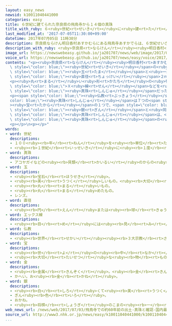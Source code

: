 ```yaml
---
layout: easy_news
newsid: k10011040441000
categories: easy
title: ６世紀に建てられた奈良県の飛鳥寺から１４個の真珠
title_with_ruby: ６<ruby>世紀<rt>せいき</rt></ruby>に<ruby>建<rt>た</rt></ruby>てられた<ruby>奈良県<rt>ならけん</rt></ruby>の<ruby>飛鳥寺<rt>あすかでら</rt></ruby>から１４<ruby>個<rt>こ</rt></ruby>の<ruby>真珠<rt>しんじゅ</rt></ruby>
last_modified_at: '2017-07-05T11:30:00+09:00'
datetime: 2017年07月05日 11時30分
description: 奈良県ならけん明日香村あすかむらにある飛鳥寺あすかでらは、６世紀せいきの終おわりごろに建たてられた古ふるい寺てらです。
description_with_ruby: <ruby>奈良県<rt>ならけん</rt></ruby><ruby>明日香村<rt>あすかむら</rt></ruby>にある<ruby>飛鳥寺<rt>あすかでら</rt></ruby>は、６<ruby>世紀<rt>せいき</rt></ruby>の<ruby>終<rt>お</rt></ruby>わりごろに<ruby>建<rt>た</rt></ruby>てられた<ruby>古<rt>ふる</rt></ruby>い<ruby>寺<rt>てら</rt></ruby>です。
image_url: https://newswebeasy.github.io/ja201707/news/web/image/2017/07/05/k10011040441000.jpg
voice_url: https://newswebeasy.github.io/ja201707/news/easy/voice/2017/07/05/k10011040441000.mp3
contents: "<p><ruby>奈良県<rt>ならけん</rt></ruby><ruby>明日香村<rt>あすかむら</rt></ruby>にある<ruby>飛鳥寺<rt>あすかでら</rt></ruby>は、６<span\
  \ style=\"color: blue;\"><ruby>世紀<rt>せいき</rt></ruby></span>の<ruby>終<rt>お</rt></ruby>わりごろに<ruby>建<rt>た</rt></ruby>てられた<ruby>古<rt>ふる</rt></ruby>い<ruby>寺<rt>てら</rt></ruby>です。６０<ruby>年<rt>ねん</rt></ruby>ぐらい<ruby>前<rt>まえ</rt></ruby>に<ruby>飛鳥寺<rt>あすかでら</rt></ruby>を<ruby>調<rt>しら</rt></ruby>べたとき、ガラスの<span\
  \ style=\"color: blue;\"><ruby>玉<rt>たま</rt></ruby></span>と<ruby>一緒<rt>いっしょ</rt></ruby>に<span\
  \ style=\"color: blue;\"><ruby>直径<rt>ちょっけい</rt></ruby></span>２ｍｍぐらいの<ruby>丸<rt>まる</rt></ruby>い<ruby>形<rt>かたち</rt></ruby>の<ruby>物<rt>もの</rt></ruby>が１４<ruby>個<rt>こ</rt></ruby><ruby>見<rt>み</rt></ruby>つかりました。</p>\n\
  <p><ruby>丸<rt>まる</rt></ruby>い<ruby>形<rt>かたち</rt></ruby>の<ruby>物<rt>もの</rt></ruby>は、<ruby>何<rt>なに</rt></ruby>でできているかわかっていませんでした。<ruby>奈良文化財研究所<rt>ならぶんかざいけんきゅうしょ</rt></ruby>が<span\
  \ style=\"color: blue;\">Ｘ<ruby>線<rt>せん</rt></ruby></span>などを<ruby>使<rt>つか</rt></ruby>って<ruby>調<rt>しら</rt></ruby>べると、<span\
  \ style=\"color: blue;\"><ruby>真珠<rt>しんじゅ</rt></ruby></span>だったことがわかりました。</p>\n\
  <p><span style=\"color: blue;\"><ruby>仏教<rt>ぶっきょう</rt></ruby></span>では、<span style=\"\
  color: blue;\"><ruby>真珠<rt>しんじゅ</rt></ruby></span>は７つの<span style=\"color: blue;\"\
  ><ruby>宝<rt>たから</rt></ruby></span>の１つで、<span style=\"color: blue;\"><ruby>金<rt>きん</rt></ruby></span>や<span\
  \ style=\"color: blue;\"><ruby>銀<rt>ぎん</rt></ruby></span>と<ruby>同<rt>おな</rt></ruby>じように<ruby>大切<rt>たいせつ</rt></ruby>にされてきました。<ruby>奈良文化財研究所<rt>ならぶんかざいけんきゅうしょ</rt></ruby>は、<ruby>飛鳥寺<rt>あすかでら</rt></ruby>で<ruby>見<rt>み</rt></ruby>つかった<span\
  \ style=\"color: blue;\"><ruby>真珠<rt>しんじゅ</rt></ruby></span>は、<ruby>日本<rt>にっぽん</rt></ruby>の<ruby>寺<rt>てら</rt></ruby>で<ruby>見<rt>み</rt></ruby>つかった<span\
  \ style=\"color: blue;\"><ruby>真珠<rt>しんじゅ</rt></ruby></span>の<ruby>中<rt>なか</rt></ruby>ではいちばん<ruby>古<rt>ふる</rt></ruby>いと<ruby>言<rt>い</rt></ruby>っています。</p>\n\
  <p></p>\n<p></p>"
words:
- word: 世紀
  descriptions:
  - １００<ruby><rb>年</rb><rt>ねん</rt></ruby>を<ruby><rb>単位</rb><rt>たんい</rt></ruby>として<ruby><rb>数</rb><rt>かぞ</rt></ruby>える<ruby><rb>年代</rb><rt>ねんだい</rt></ruby>の<ruby><rb>数</rb><rt>かぞ</rt></ruby>え<ruby><rb>方</rb><rt>かた</rt></ruby>。<ruby><rb>西暦</rb><rt>せいれき</rt></ruby>１<ruby><rb>年</rb><rt>ねん</rt></ruby>から１００<ruby><rb>年</rb><rt>ねん</rt></ruby>までを<ruby><rb>１世紀</rb><rt>いっせいき</rt></ruby>と<ruby><rb>呼</rb><rt>よ</rt></ruby>ぶ。<ruby><rb>２１世紀</rb><rt>にじゅういっせいき</rt></ruby>は２００１<ruby><rb>年</rb><rt>ねん</rt></ruby>から２１００<ruby><rb>年</rb><rt>ねん</rt></ruby>まで。
  - <ruby><rb>１世紀</rb><rt>いっせいき</rt></ruby>に<ruby><rb>１度</rb><rt>いちど</rt></ruby>しかないようなもの。
- word: 真珠
  descriptions:
  - アコヤガイなどの<ruby><rb>貝類</rb><rt>かいるい</rt></ruby>のからの<ruby><rb>中</rb><rt>なか</rt></ruby>にできる、<ruby><rb>銀色</rb><rt>ぎんいろ</rt></ruby>やもも<ruby><rb>色</rb><rt>いろ</rt></ruby>に<ruby><rb>光</rb><rt>ひか</rt></ruby>る<ruby><rb>玉</rb><rt>たま</rt></ruby>。<ruby><rb>指輪</rb><rt>ゆびわ</rt></ruby>や<ruby><rb>首</rb><rt>くび</rt></ruby>かざりなどに<ruby><rb>使</rb><rt>つか</rt></ruby>う。パール。
- word: 玉
  descriptions:
  - <ruby><rb>宝石</rb><rt>ほうせき</rt></ruby>。
  - <ruby><rb>美</rb><rt>うつく</rt></ruby>しいもの。<ruby><rb>大切</rb><rt>たいせつ</rt></ruby>なもの。
  - <ruby><rb>丸</rb><rt>まる</rt></ruby>いもの。
  - <ruby><rb>丸</rb><rt>まる</rt></ruby>めたもの。
  - レンズ。
- word: 直径
  descriptions:
  - <ruby><rb>円</rb><rt>えん</rt></ruby>または<ruby><rb>球</rb><rt>きゅう</rt></ruby>の<ruby><rb>中心</rb><rt>ちゅうしん</rt></ruby>を<ruby><rb>通</rb><rt>とお</rt></ruby>って、<ruby><rb>円周</rb><rt>えんしゅう</rt></ruby>や<ruby><rb>球面上</rb><rt>きゅうめんじょう</rt></ruby>の<ruby><rb>二点</rb><rt>にてん</rt></ruby>を<ruby><rb>結</rb><rt>むす</rt></ruby>ぶ<ruby><rb>直線</rb><rt>ちょくせん</rt></ruby>。さしわたし。
- word: エックス線
  descriptions:
  - <ruby><rb>目</rb><rt>め</rt></ruby>には<ruby><rb>見</rb><rt>み</rt></ruby>えないが、<ruby><rb>物</rb><rt>もの</rt></ruby>をすかし<ruby><rb>通</rb><rt>とお</rt></ruby>す<ruby><rb>力</rb><rt>ちから</rt></ruby>の<ruby><rb>強</rb><rt>つよ</rt></ruby>い<ruby><rb>放射</rb><rt>ほうしゃ</rt></ruby><ruby><rb>線</rb><rt>せん</rt></ruby>。<ruby><rb>体</rb><rt>からだ</rt></ruby>や<ruby><rb>物</rb><rt>もの</rt></ruby>の<ruby><rb>内部</rb><rt>ないぶ</rt></ruby>を<ruby><rb>調</rb><rt>しら</rt></ruby>べるのに<ruby><rb>使</rb><rt>つか</rt></ruby>う。
- word: 仏教
  descriptions:
  - <ruby><rb>世界</rb><rt>せかい</rt></ruby><ruby><rb>３大宗教</rb><rt>さんだいしゅうきょう</rt></ruby>の<ruby><rb>１</rb><rt>ひと</rt></ruby>つ。<ruby><rb>紀元前</rb><rt>きげんぜん</rt></ruby>５００<ruby><rb>年</rb><rt>ねん</rt></ruby>ごろ、インドで<ruby><rb>釈迦</rb><rt>しゃか</rt></ruby>が<ruby><rb>説</rb><rt>と</rt></ruby>いた<ruby><rb>教</rb><rt>おし</rt></ruby>え。<ruby><rb>日本</rb><rt>にっぽん</rt></ruby>には、<ruby><rb>６</rb><rt>ろく</rt></ruby><ruby><rb>世紀</rb><rt>せいき</rt></ruby>の<ruby><rb>中</rb><rt>なか</rt></ruby>ごろ<ruby><rb>中国</rb><rt>ちゅうごく</rt></ruby>を<ruby><rb>通</rb><rt>とお</rt></ruby>して<ruby><rb>伝</rb><rt>つた</rt></ruby>わった。
- word: 宝
  descriptions:
  - <ruby><rb>世</rb><rt>よ</rt></ruby>の<ruby><rb>中</rb><rt>なか</rt></ruby>に<ruby><rb>少</rb><rt>すこ</rt></ruby>ししかなく、<ruby><rb>貴重</rb><rt>きちょう</rt></ruby>なもの。<ruby><rb>金</rb><rt>きん</rt></ruby>・<ruby><rb>銀</rb><rt>ぎん</rt></ruby>・<ruby><rb>宝石</rb><rt>ほうせき</rt></ruby>など。
  - <ruby><rb>大切</rb><rt>たいせつ</rt></ruby>な<ruby><rb>物</rb><rt>もの</rt></ruby>や<ruby><rb>人</rb><rt>ひと</rt></ruby>。
- word: 金
  descriptions:
  - <ruby><rb>金属</rb><rt>きんぞく</rt></ruby>。<ruby><rb>金</rb><rt>きん</rt></ruby>・<ruby><rb>銀</rb><rt>ぎん</rt></ruby>・<ruby><rb>鉄</rb><rt>てつ</rt></ruby>など。<ruby><rb>特</rb><rt>とく</rt></ruby>に、<ruby><rb>鉄</rb><rt>てつ</rt></ruby>をいうことが<ruby><rb>多</rb><rt>おお</rt></ruby>い。
  - かへい。お<ruby><rb>金</rb><rt>かね</rt></ruby>。
- word: 銀
  descriptions:
  - <ruby><rb>白</rb><rt>しろ</rt></ruby>くて<ruby><rb>美</rb><rt>うつく</rt></ruby>しいつやを<ruby><rb>持</rb><rt>も</rt></ruby>った<ruby><rb>金属</rb><rt>きんぞく</rt></ruby>。<ruby><rb>熱</rb><rt>ねつ</rt></ruby>や<ruby><rb>電気</rb><rt>でんき</rt></ruby>をよく<ruby><rb>伝</rb><rt>つた</rt></ruby>える。<ruby><rb>金</rb><rt>きん</rt></ruby>より<ruby><rb>軽</rb><rt>かる</rt></ruby>くてかたい。
  - ぎん<ruby><rb>色</rb><rt>いろ</rt></ruby>。
  - おかね。
  - <ruby><rb>将棋</rb><rt>しょうぎ</rt></ruby>のこまの<ruby><rb>一</rb><rt>ひと</rt></ruby>つ。
web_news_url: /news/web/2017/07/03/飛鳥寺での約60年前の出土-真珠と確認-国内最古/
source_url: http://www3.nhk.or.jp/news/easy/k10011040441000/k10011040441000.html
...
```

